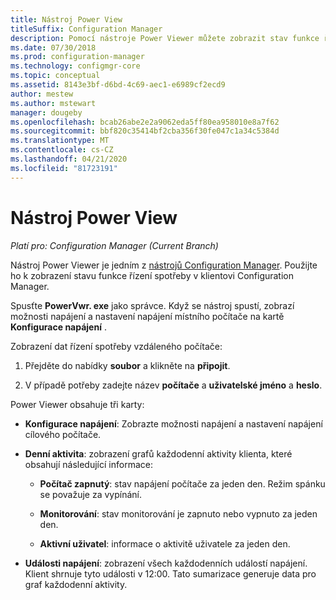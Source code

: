 ```yaml
---
title: Nástroj Power View
titleSuffix: Configuration Manager
description: Pomocí nástroje Power Viewer můžete zobrazit stav funkce řízení spotřeby u klienta Configuration Manager.
ms.date: 07/30/2018
ms.prod: configuration-manager
ms.technology: configmgr-core
ms.topic: conceptual
ms.assetid: 8143e3bf-d6bd-4c69-aec1-e6989cf2ecd9
author: mestew
ms.author: mstewart
manager: dougeby
ms.openlocfilehash: bcab26abe2e2a9062eda5ff80ea958010e8a7f62
ms.sourcegitcommit: bbf820c35414bf2cba356f30fe047c1a34c5384d
ms.translationtype: MT
ms.contentlocale: cs-CZ
ms.lasthandoff: 04/21/2020
ms.locfileid: "81723191"
---
```

# <a name="power-viewer-tool"></a>Nástroj Power View

*Platí pro: Configuration Manager (Current Branch)*

Nástroj Power Viewer je jedním z [nástrojů Configuration Manager](tools.md). Použijte ho k zobrazení stavu funkce řízení spotřeby v klientovi Configuration Manager.

Spusťte **PowerVwr. exe** jako správce. Když se nástroj spustí, zobrazí možnosti napájení a nastavení napájení místního počítače na kartě **Konfigurace napájení** . 

Zobrazení dat řízení spotřeby vzdáleného počítače:  

1. Přejděte do nabídky **soubor** a klikněte na **připojit**. 

2. V případě potřeby zadejte název **počítače** a **uživatelské jméno** a **heslo**. 

Power Viewer obsahuje tři karty:  

- **Konfigurace napájení**: Zobrazte možnosti napájení a nastavení napájení cílového počítače.  

- **Denní aktivita**: zobrazení grafů každodenní aktivity klienta, které obsahují následující informace:  

    - **Počítač zapnutý**: stav napájení počítače za jeden den. Režim spánku se považuje za vypínání.  

    - **Monitorování**: stav monitorování je zapnuto nebo vypnuto za jeden den.  

    - **Aktivní uživatel**: informace o aktivitě uživatele za jeden den.  

- **Události napájení**: zobrazení všech každodenních událostí napájení. Klient shrnuje tyto události v 12:00. Tato sumarizace generuje data pro graf každodenní aktivity.  
